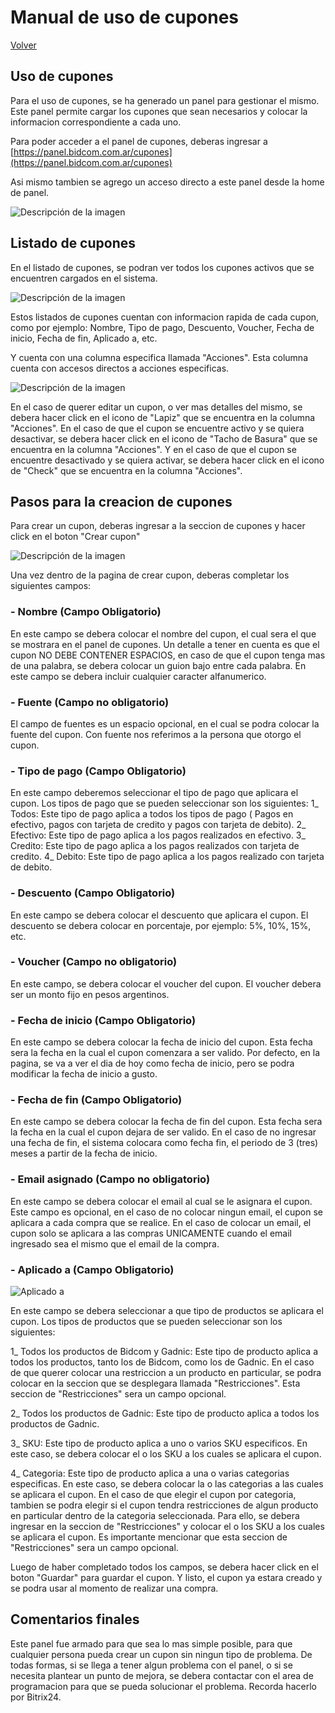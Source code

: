 # Manual de uso de cupones

[Volver](marketing)

## Uso de cupones

Para el uso de cupones, se ha generado un panel para gestionar el mismo. 
Este panel permite cargar los cupones que sean necesarios y colocar la informacion correspondiente a cada uno. 

Para poder acceder a el panel de cupones, deberas ingresar a [https://panel.bidcom.com.ar/cupones](https://panel.bidcom.com.ar/cupones)

Asi mismo tambien se agrego un acceso directo a este panel desde la home de panel. 

![Descripción de la imagen](/marketing/img/cupones/Acceso_directo_panel.png)

## Listado de cupones 

En el listado de cupones, se podran ver todos los cupones activos que se encuentren cargados en el sistema.

![Descripción de la imagen](/marketing/img/cupones/Listado_cupones.png)

Estos listados de cupones cuentan con informacion rapida de cada cupon, como por ejemplo: Nombre, Tipo de pago, Descuento, Voucher, Fecha de inicio, Fecha de fin, Aplicado a, etc.

Y cuenta con una columna especifica llamada "Acciones". Esta columna cuenta con accesos directos a acciones especificas. 

![Descripción de la imagen](/marketing/img/cupones/Acciones_.jpg)

En el caso de querer editar un cupon, o ver mas detalles del mismo, se debera hacer click en el icono de "Lapiz" que se encuentra en la columna "Acciones".
En el caso de que el cupon se encuentre activo y se quiera desactivar, se debera hacer click en el icono de "Tacho de Basura" que se encuentra en la columna "Acciones". 
Y en el caso de que el cupon se encuentre desactivado y se quiera activar, se debera hacer click en el icono de "Check" que se encuentra en la columna "Acciones".

## Pasos para la creacion de cupones

Para crear un cupon, deberas ingresar a la seccion de cupones y hacer click en el boton "Crear cupon"

![Descripción de la imagen](/marketing/img/cupones/Creacion_cupones.png)

Una vez dentro de la pagina de crear cupon, deberas completar los siguientes campos:
### - **Nombre** (Campo Obligatorio)

En este campo se debera colocar el nombre del cupon, el cual sera el que se mostrara en el panel de cupones. Un detalle a tener en cuenta es que el cupon NO DEBE CONTENER ESPACIOS, en caso de que el cupon tenga mas de una palabra, se debera colocar un guion bajo entre cada palabra. En este campo se debera incluir cualquier caracter alfanumerico.

### - **Fuente** (Campo no obligatorio)

El campo de fuentes es un espacio opcional, en el cual se podra colocar la fuente del cupon. Con fuente nos referimos a la persona que otorgo el cupon. 

### - **Tipo de pago** (Campo Obligatorio) 

En este campo deberemos seleccionar el tipo de pago que aplicara el cupon. Los tipos de pago que se pueden seleccionar son los siguientes:
1_ Todos: Este tipo de pago aplica a todos los tipos de pago ( Pagos en efectivo, pagos con tarjeta de credito y pagos con tarjeta de debito).
2_ Efectivo: Este tipo de pago aplica a los pagos realizados en efectivo.
3_ Credito: Este tipo de pago aplica a los pagos realizados con tarjeta de credito.
4_ Debito: Este tipo de pago aplica a los pagos realizado con tarjeta de debito.

### - **Descuento** (Campo Obligatorio)

En este campo se debera colocar el descuento que aplicara el cupon. El descuento se debera colocar en porcentaje, por ejemplo: 5%, 10%, 15%, etc.

### - **Voucher** (Campo no obligatorio)

En este campo, se debera colocar el voucher del cupon. El voucher debera ser un monto fijo en pesos argentinos.

### - **Fecha de inicio** (Campo Obligatorio)

En este campo se debera colocar la fecha de inicio del cupon. Esta fecha sera la fecha en la cual el cupon comenzara a ser valido. Por defecto, en la pagina, se va a ver el dia de hoy como fecha de inicio, pero se podra modificar la fecha de inicio a gusto.

### - **Fecha de fin** (Campo Obligatorio)

En este campo se debera colocar la fecha de fin del cupon. Esta fecha sera la fecha en la cual el cupon dejara de ser valido. En el caso de no ingresar una fecha de fin, el sistema colocara como fecha fin, el periodo de 3 (tres) meses a partir de la fecha de inicio.

### - **Email asignado** (Campo no obligatorio)

En este campo se debera colocar el email al cual se le asignara el cupon. Este campo es opcional, en el caso de no colocar ningun email, el cupon se aplicara a cada compra que se realice. En el caso de colocar un email, el cupon solo se aplicara a las compras UNICAMENTE cuando el email ingresado sea el mismo que el email de la compra.

### - **Aplicado a** (Campo Obligatorio)

![Aplicado a](/marketing/img/cupones/Seccion_aplicados.png)

En este campo se debera seleccionar a que tipo de productos se aplicara el cupon. Los tipos de productos que se pueden seleccionar son los siguientes:

1_ Todos los productos de Bidcom y Gadnic: Este tipo de producto aplica a todos los productos, tanto los de Bidcom, como los de Gadnic. En el caso de que querer colocar una restriccion a un producto en particular, se podra colocar en la seccion que se desplegara llamada "Restricciones". Esta seccion de "Restricciones" sera un campo opcional. 

2_ Todos los productos de Gadnic: Este tipo de producto aplica a todos los productos de Gadnic.

3_ SKU: Este tipo de producto aplica a uno o varios SKU especificos. En este caso, se debera colocar el o los SKU a los cuales se aplicara el cupon.

4_ Categoria: Este tipo de producto aplica a una o varias categorias especificas. En este caso, se debera colocar la o las categorias a las cuales se aplicara el cupon. En el caso de que elegir el cupon por categoria, tambien se podra elegir si el cupon tendra restricciones de algun producto en particular dentro de la categoria seleccionada. Para ello, se debera ingresar en la seccion de "Restricciones" y colocar el o los SKU a los cuales se aplicara el cupon. Es importante mencionar que esta seccion de "Restricciones" sera un campo opcional.

Luego de haber completado todos los campos, se debera hacer click en el boton "Guardar" para guardar el cupon. Y listo, el cupon ya estara creado y se podra usar al momento de realizar una compra.

## Comentarios finales

Este panel fue armado para que sea lo mas simple posible, para que cualquier persona pueda crear un cupon sin ningun tipo de problema.
De todas formas, si se llega a tener algun problema con el panel, o si se necesita plantear un punto de mejora,  se debera contactar con el area de programacion para que se pueda solucionar el problema. Recorda hacerlo por Bitrix24. 

